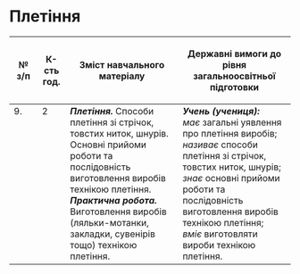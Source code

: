  # Плетіння

<table>
<thead>
  <tr>
    <th width="10%" align="center"><p>№ з/п</p></td>
    <th width="10%" align="center"><p>К-сть год.</p></td>
    <th width="40%" align="center"><p>Зміст навчального матеріалу</p></td>
    <th width="60%" align="center"><p>Державні вимоги до рівня загальноосвітньої підготовки</p></td>
  </tr>
</thead>
<tbody>
  <tr>
    <td width="10%" style="vertical-align:top !important;">
9.</td>
    <td width="10%" style="vertical-align:top !important;">
2</td>
    <td width="40%" style="vertical-align:top !important;">
<b><i>Плетіння.</i></b>  Способи плетіння зі стрічок, товстих ниток, шнурів. Основні прийоми роботи та послідовність виготовлення виробів технікою плетіння. <br>
<b><i>Практична робота.</i></b> <br>
Виготовлення виробів (ляльки-мотанки, закладки, сувенірів тощо) технікою плетіння.<br>
</td>
    <td width="60%" style="vertical-align:top !important;">
<i><b>Учень (учениця):</b></i><br>
<i>має</i> загальні уявлення про плетіння виробів;<br>
<i>називає</i> способи плетіння зі стрічок, товстих ниток, шнурів;<br>
<i>знає</i> основні прийоми роботи та послідовність виготовлення виробів технікою плетіння;<br>
<i>вміє</i> виготовляти вироби технікою плетіння.  <br>
</td>
  </tr>
</tbody>
</table>